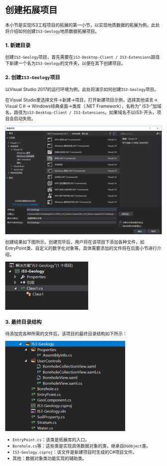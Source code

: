 # 创建拓展项目

本小节是实现IS3工程项目的拓展的第一小节，以实现地质数据的拓展为例，此处将介绍如何创建`IS3-Geology`地质数据拓展项目。

### 1. 新建目录

创建`IS3-Geology`项目，首先需要在`iS3-Desktop-Client / IS3-Extensions`路径下新建一个名为`IS3-Geology`的文件夹，以便在其下创建项目。



### 2. 创建`IS3-Geology`项目

以Visual Studio 2017的运行环境为例，此处将演示如何创建`IS3-Geology`项目。

在Visual Studio里选择文件->新建->项目，打开新建项目示例，选择其他语言-> Visual C＃-> Windows经典桌面->类库（.NET Framework），名称为“ iS3-”加域名，路径为`iS3-Desktop-Client / IS3-Extensions`。如果域名不以iS3-开头，项目会启动失败。

<img src="./img/client2.png" alt="client2" style="zoom:50%;" align="center"/>



创建结果如下图所示。创建完毕后，用户将在该项目下添加各种文件，如EntryPoint类、自定义的数字化对象等。具体需要添加的文件将在后面小节进行介绍。

<img src="./img/client3.png" alt="client1" style="zoom:80%;" />



### 3. 最终目录结构

待添加完各种所需的文件后，该项目的最终目录结构如下所示：

<img src="./img/client1.png" alt="client1" style="zoom:80%;" />

- `EntryPoint.cs`：该类是拓展库的入口。
- `Borehole.cs`等：这些类是实现具体数据对象的类，继承自`DGObject`类。
- `IS3-Geology.csproj`：该文件是新建项目时生成的C#项目文件。
- 其他：数据对象类功能实现的辅助类。

